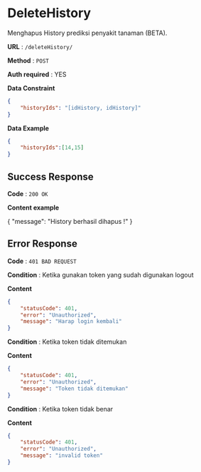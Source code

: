 # DeleteHistory

Menghapus History prediksi penyakit tanaman (BETA).

**URL** : `/deleteHistory/`

**Method** : `POST`

**Auth required** : YES

**Data Constraint**

```json
{
    "historyIds": "[idHistory, idHistory]"
}
```
**Data Example**

```json
{
    "historyIds":[14,15]
}
```

## Success Response

**Code** : `200 OK`

**Content example**

{
    "message": "History berhasil dihapus !"
}

## Error Response

**Code** : `401 BAD REQUEST`

**Condition** : Ketika gunakan token yang sudah digunakan logout

**Content**
```json
{
    "statusCode": 401,
    "error": "Unauthorized",
    "message": "Harap login kembali"
}
```

**Condition** : Ketika token tidak ditemukan

**Content**
```json
{
    "statusCode": 401,
    "error": "Unauthorized",
    "message": "Token tidak ditemukan"
}
```

**Condition** : Ketika token tidak benar

**Content**
```json
{
    "statusCode": 401,
    "error": "Unauthorized",
    "message": "invalid token"
}
```